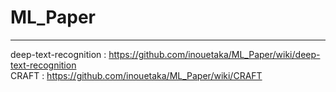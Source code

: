 # ML_Paper
***
deep-text-recognition : https://github.com/inouetaka/ML_Paper/wiki/deep-text-recognition   
CRAFT : https://github.com/inouetaka/ML_Paper/wiki/CRAFT
